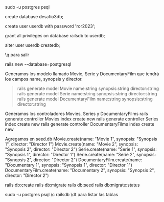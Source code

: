 sudo -u postgres psql

create database desafio3db;

create user userdb with password 'ror2023';

grant all privileges on database railsdb to userdb;

alter user userdb createdb;

\q para salir

rails new <name proyecto> --database=postgresql

Generamos los modelo llamado Movie, Serie y DocumentaryFilm que tendrá los campos name, synopsis y director.
> rails generate model Movie name:string synopsis:string director:string  
> rails generate model Serie name:string synopsis:string director:string  
> rails generate model DocumentaryFilm name:string synopsis:string director:string  

Generamos los controladores Movies, Series y DocumentaryFilms
rails generate controller Movies index create new
rails generate controller Series index create new
rails generate controller DocumentaryFilms index create new

Agregamos en seed.db
Movie.create(name: "Movie 1", synopsis: "Synopsis 1", director: "Director 1")
Movie.create(name: "Movie 2", synopsis: "Synopsis 2", director: "Director 2")
Serie.create(name: "Serie 1", synopsis: "Synopsis 1", director: "Director 1")
Serie.create(name: "Serie 2", synopsis: "Synopsis 2", director: "Director 2")
DocumentaryFilm.create(name: "Documentary 1", synopsis: "Synopsis 1", director: "Director 1")
DocumentaryFilm.create(name: "Documentary 2", synopsis: "Synopsis 2", director: "Director 2")


rails db:create
rails db:migrate
rails db:seed
rails db:migrate:status

sudo -u postgres psql
\c railsdb
\dt para listar las tablas

